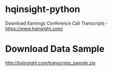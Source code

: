 # hqinsight-python
Download Earnings Conference Call Transcripts - https://www.hqinsight.com/

# Download Data Sample
http://hqinsight.com/transcripts_sample.zip
